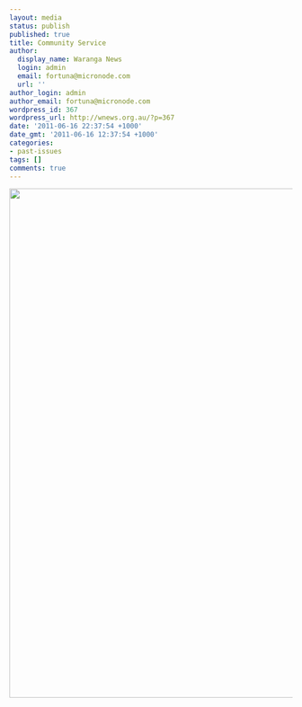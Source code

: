 ```yaml
---
layout: media
status: publish
published: true
title: Community Service
author:
  display_name: Waranga News
  login: admin
  email: fortuna@micronode.com
  url: ''
author_login: admin
author_email: fortuna@micronode.com
wordpress_id: 367
wordpress_url: http://wnews.org.au/?p=367
date: '2011-06-16 22:37:54 +1000'
date_gmt: '2011-06-16 12:37:54 +1000'
categories:
- past-issues
tags: []
comments: true
---
```


<a href="{{ site.url }}/images/2011/06/frontpage-20110616.pdf"><img class="alignnone size-full wp-image-364" title="Front Page - 16 June 2011" src="{{ site.url }}/images/2011/06/frontpage-20110616.png" alt="" width="624" height="907" /></a>

